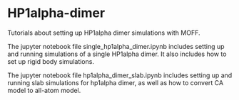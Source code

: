 # HP1alpha-dimer

Tutorials about setting up HP1alpha dimer simulations with MOFF. 

The jupyter notebook file single_hp1alpha_dimer.ipynb includes setting up and running simulations of a single HP1alpha dimer. It also includes how to set up rigid body simulations. 

The jupyter notebook file hp1alpha_dimer_slab.ipynb includes setting up and running slab simulations for hp1alpha dimer, as well as how to convert CA model to all-atom model. 

